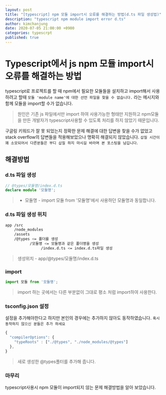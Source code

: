 ```yaml
---
layout: post
title: "[typescript] npm 모듈 import시 오류를 해결하는 방법(d.ts 파일 생성법)"
description: "typescript npm module import error d.ts"
author: kimchanjung
date: 2020-07-05 21:00:00 +0900
categories: typescrpt
published: true
---
```


# Typescript에서 js npm 모듈 import시 오류를 해결하는 방법
typescript로 프로젝트를 할 때 npm에서 필요한 모듈들을 설치하고 import해서 사용하려고 할때 `모듈 'module name'에 대한 선언 파일을 찾을 수 없습니다.` 라는 메시지와 함께 모듈을 import할 수가 없습니다.
> 원인은 기존 js 파일에서만 import 하여 사용가능한 형태만 지원하고 npm모듈을 만든 개발자가 typescript사용할 수 있도록 처리를 하지 않았기 때문입니다.

구글링 키워드가 잘 못 되었는지 정확한 문제 해결에 대한 답변을 찾을 수가 없었고 stack overflow의 답변들을 적용해보았으나 명확히 해결되지 않았습니다. `삽질 시간이 꽤 소모되어서 다른분들은 부디 삽질 하지 마시길 바라며 본 포스팅을 남깁니다`.

## 해결방법
### d.ts 파일 생성
```typescript
// @types/모듈명/index.d.ts 
declare module '모듈명';
```
> - 모듈명 - import 모듈 from '모듈명'에서 사용하던 모듈명과 동일합니다.

### d.ts 파일 생성 위치
```bash
app /src
    /node_modules
    /assets
    /@types <= 폴더를 생성
           /모듈명 <= 모듈명과 같은 폴더명을 생성
                /index.d.ts <= index.d.ts파일 생성
```
> 생성위치 - app/@types/모듈명/index.d.ts 

### import
```typescript
import 모듈 from '모듈명';
```
> import 하는 곳에서는 다른 부분없이 그대로 평소 처럼 import하여 사용한다.

### tsconfig.json 설정
설정을 추가해야한다고 하지만 본인의 경우에는 추가하지 않아도 동작하였습니다. `혹시 동작하지 않으신 분들은 추가 하세요`
```javascript
{
  "compilerOptions": {
    "typeRoots" : ["./@types", "./node_modules/@types"]
  },
}
```
> 새로 생성한 @types폴터를 추가해 줍니다.

### 마무리
typescript사용시 npm 모듈이 import되지 않는 문제 해결방법을 알아 보았습니다.